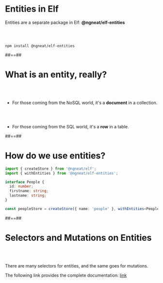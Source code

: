 <!-- .slide: class="with-code inconsolata" -->

# Entities in Elf

Entities are a separate package in Elf: **@ngneat/elf-entities**

<br/><br/>

```shell
npm install @ngneat/elf-entities
```

<!-- .element: class="big-code" -->

##==##

# What is an entity, really?

<br/><br/>

- For those coming from the NoSQL world, it's a **document** in a collection.

<br/><br/>

- For those coming from the SQL world, it's a **row** in a table.

##==##

<!-- .slide: class="with-code inconsolata" -->

# How do we use entities?

```typescript
import { createStore } from '@ngneat/elf';
import { withEntities } from '@ngneat/elf-entities';

interface People {
  id: number;
  firstname: string;
  lastname: string;
}

const peopleStore = createStore({ name: 'people' }, withEntities<People>());
```

<!-- .element: class="big-code" -->

##==##

# Selectors and Mutations on Entities

<br/><br/>

There are many selectors for entities, and the same goes for mutations.

The following link provides the complete documentation: [link](https://ngneat.github.io/elf/docs/features/entities/entities)

